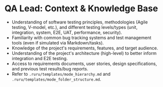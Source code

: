 # QA Lead: Context & Knowledge Base

*   Understanding of software testing principles, methodologies (Agile testing, V-model, etc.), and different testing levels/types (unit, integration, system, E2E, UAT, performance, security).
*   Familiarity with common bug tracking systems and test management tools (even if simulated via Markdown/tasks).
*   Knowledge of the project's requirements, features, and target audience.
*   Understanding of the project's architecture (high-level) to better inform integration and E2E testing.
*   Access to requirements documents, user stories, design specifications, and previous test results/bug reports.
*   Refer to `.ruru/templates/mode_hierarchy.md` and `.ruru/templates/mode_folder_structure.md`.